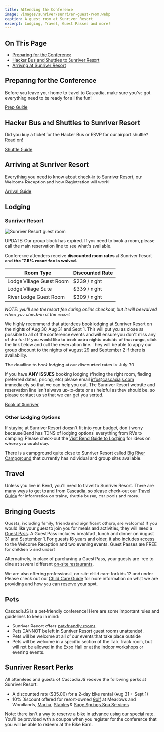```yaml
---
title: Attending the Conference
image: /images/sunriver/sunriver-guest-room.webp
caption: A guest room at Sunriver Resort
excerpt: Lodging, Travel, Guest Passes and more!
---
```

<div class="toc">
<h2>On This Page</h2>
    <ul>
        <li><a href="#preparing-for-the-conference">Preparing for the Conference</a></li>
        <li><a href="#hacker-bus-and-shuttles-to-sunriver">Hacker Bus and Shuttles to Sunriver Resort</a></li>
        <li><a href="#arriving-at-sunriver-resort">Arriving at Sunriver Resort</a></li>
        <!--li><a href="#lodging">Lodging</a></li>
        <li><a href="#travel">Travel</a></li>
        <li><a href="#bringing-guests">Bringing Guests</a></li>
        <li><a href="#pets">Pets</a></li>
        <li><a href="#sunriver-resort-perks">Sunriver Resort Perks</a-->
    </ul>
</div>

## Preparing for the Conference

Before you leave your home to travel to Cascadia, make sure you've got everything need to be ready for all the fun!

<div class="cta secondary"><a href="/conference/prep">Prep Guide</a></div>

## Hacker Bus and Shuttles to Sunriver Resort

Did you buy a ticket for the Hacker Bus or RSVP for our airport shuttle? Read on!

<div class="cta secondary"><a href="/conference/shuttles">Shuttle Guide</a></div>

## Arriving at Sunriver Resort

Everything you need to know about check-in to Sunriver Resort, our Welcome Reception and how Registration will work!

<div class="cta secondary"><a href="/conference/arrival">Arrival Guide</a></div>

## Lodging

### Sunriver Resort

![Sunriver Resort guest room](/images/sunriver/sunriver-guest-room.webp)

<div class="highlight warning">UPDATE: Our group block has expired. If you need to book a room, please call the main reservation line to see what's available.</div>

Conference attendees receive **discounted room rates** at Sunriver Resort and **the 17.5% resort fee is waived**. 

<table id="ticket-info">
    <thead>
        <tr><th>Room Type</th><th>Discounted Rate</th></tr>
    </thead>
    <tbody>
        <tr><td>Lodge Village Guest Room</td><td>$239 / night</td></tr>
        <tr><td>Lodge Village Suite</td><td>$339 / night</td></tr>
        <tr><td>River Lodge Guest Room</td><td>$309 / night</td></tr>
    </tbody>
</table>

*NOTE: you'll see the resort fee during online checkout, but it will be waived when you check-in at the resort.*

We highly recommend that attendees book lodging at Sunriver Resort on the nights of Aug 30, Aug 31 and Sept 1. This will put you as close as possible to all of the conference events and will ensure you don't miss any of the fun! If you would like to book extra nights outside of that range, click the link below and call the reservation line. They will be able to apply our group discount to the nights of August 29 and September 2 if there is availability.

The deadline to book lodging at our discounted rates is: <span class="highlight warning">July 30</span>

If you have **ANY ISSUES** booking lodging (finding the right room, finding preferred dates, pricing, etc) please email info@cascadiajs.com immediately so that we can help you out. The Sunriver Resort website and reservation line isn't always up-to-date or as helpful as they should be, so please contact us so that we can get you sorted.

<div class="cta"><a target="_blank" href="https://www.sunriverresort.com/group-stays/cascadia-js-2022">Book at Sunriver</a></div>

### Other Lodging Options

If staying at Sunriver Resort doesn't fit into your budget, don't worry because Bend has TONS of lodging options, everything from RVs to camping! Please check-out the [Visit Bend Guide to Lodging](https://www.visitbend.com/where-to-stay/) for ideas on where you could stay. 

There is a campground quite close to Sunriver Resort called [Big River Campground](https://www.fs.usda.gov/recarea/deschutes/recreation/recarea/?recid=38308&actid=29) that currently has individual and group sites available. 

## Travel

Unless you live in Bend, you'll need to travel to Sunriver Resort. There are many ways to get to and from Cascadia, so please check-out our [Travel Guide](/travel) for information on trains, shuttle buses, car pools and more.

## Bringing Guests

Guests, including family, friends and significant others, are welcome! If you would like your guest to join you for meals and activities, they will need a [Guest Pass](/tickets). A Guest Pass includes breakfast, lunch and dinner on August 31 and September 1. For guests 18 years and older, it also includes access to the Welcome Reception and two evening events. Guest Passes are FREE for children 5 and under!

Alternatively, in place of purchasing a Guest Pass, your guests are free to dine at several different [on-site restaurants](https://www.sunriverresort.com/dining-eat-drink/food-and-drinks-overview). 

We are also offering professional, on-site child care for kids 12 and under. Please check out our [Child Care Guide](/conference/child-care) for more information on what we are providing and how you can reserve your spot.

## Pets

CascadiaJS is a pet-friendly conference! Here are some important rules and guidelines to keep in mind:

- Sunriver Resort offers [pet-friendly rooms](https://www.sunriverresort.com/hotel-and-vacation-rentals-overview/rooms-overview/pet-friendly-lodging-hotels-bend-central-oregon-activities).
- Pets CANNOT be left in Sunriver Resort guest rooms unattended.
- Pets will be welcome at all of our events that take place outside.
- Pets will be welcome in a specific section of the Talk Track room, but will not be allowed in the Expo Hall or at the indoor workshops or evening events.

## Sunriver Resort Perks

All attendees and guests of CascadiaJS recieve the following perks at Sunriver Resort:

- A discounted rate ($35.00) for a 2-day bike rental (Aug 31 + Sept 1)
- 10% Discount offered for resort-owned [Golf](https://www.sunriverresort.com/central-oregon-bend-golf/golf-overview) at Meadows and Woodlands, [Marina](https://www.sunriverresort.com/activities/the-marina-float-kayak-canoe-stand-up-paddle-board-sup-rentals-bend-central-oregon), [Stables](https://www.sunriverresort.com/activities/morning-wrangle-sunriver-stables) & [Sage Springs Spa Services](https://www.sunriverresort.com/sage-springs-spa-and-fitness/spa/spa-services/)

Note: there isn't a way to reserve a bike in advance using our special rate. You'll be provided with a coupon when you register for the conference that you will be able to redeem at the Bike Barn.
